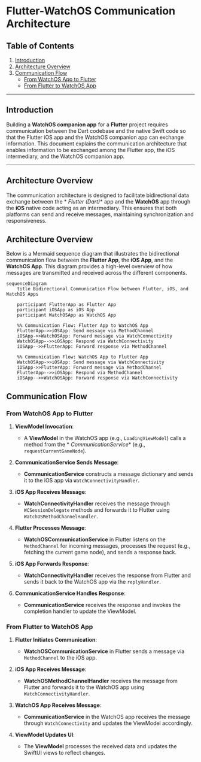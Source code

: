# Flutter-WatchOS Communication Architecture

## Table of Contents

1. [Introduction](#introduction)
2. [Architecture Overview](#architecture-overview)
3. [Communication Flow](#communication-flow)
    - [From WatchOS App to Flutter](#from-watchos-app-to-flutter)
    - [From Flutter to WatchOS App](#from-flutter-to-watchos-app)

---

## Introduction

Building a **WatchOS companion app** for a **Flutter** project requires communication between the
Dart codebase and the native Swift code so that the Flutter iOS app and the WatchOS companion app
can exchange information. This document explains the communication architecture that enables
information to be exchanged among the Flutter app, the iOS intermediary, and the WatchOS companion
app.

---

## Architecture Overview

The communication architecture is designed to facilitate bidirectional data exchange between the *
*Flutter (Dart)** app and the **WatchOS** app through the **iOS** native code acting as an
intermediary. This ensures that both platforms can send and receive messages, maintaining
synchronization and responsiveness.

## Architecture Overview

Below is a Mermaid sequence diagram that illustrates the bidirectional communication flow between
the **Flutter App**, the **iOS App**, and the **WatchOS App**. This diagram provides a high-level
overview of how messages are transmitted and received across the different components.

```mermaid
sequenceDiagram
    title Bidirectional Communication Flow between Flutter, iOS, and WatchOS Apps

    participant FlutterApp as Flutter App
    participant iOSApp as iOS App
    participant WatchOSApp as WatchOS App

    %% Communication Flow: Flutter App to WatchOS App
    FlutterApp->>iOSApp: Send message via MethodChannel
    iOSApp->>WatchOSApp: Forward message via WatchConnectivity
    WatchOSApp-->>iOSApp: Respond via WatchConnectivity
    iOSApp-->>FlutterApp: Forward response via MethodChannel

    %% Communication Flow: WatchOS App to Flutter App
    WatchOSApp->>iOSApp: Send message via WatchConnectivity
    iOSApp->>FlutterApp: Forward message via MethodChannel
    FlutterApp-->>iOSApp: Respond via MethodChannel
    iOSApp-->>WatchOSApp: Forward response via WatchConnectivity
```

## Communication Flow

### From WatchOS App to Flutter

1. **ViewModel Invocation**:
    - A **ViewModel** in the WatchOS app (e.g., `LoadingViewModel`) calls a method from the *
      *CommunicationService** (e.g., `requestCurrentGameNode`).

2. **CommunicationService Sends Message**:
    - **CommunicationService** constructs a message dictionary and sends it to the iOS app via
      `WatchConnectivityHandler`.

3. **iOS App Receives Message**:
    - **WatchConnectivityHandler** receives the message through `WCSessionDelegate` methods and
      forwards it to Flutter using `WatchOSMethodChannelHandler`.

4. **Flutter Processes Message**:
    - **WatchOSCommunicationService** in Flutter listens on the `MethodChannel` for incoming
      messages, processes the request (e.g., fetching the current game node), and sends a response
      back.

5. **iOS App Forwards Response**:
    - **WatchConnectivityHandler** receives the response from Flutter and sends it back to the
      WatchOS app via the `replyHandler`.

6. **CommunicationService Handles Response**:
    - **CommunicationService** receives the response and invokes the completion handler to update
      the ViewModel.

### From Flutter to WatchOS App

1. **Flutter Initiates Communication**:
    - **WatchOSCommunicationService** in Flutter sends a message via `MethodChannel` to the iOS app.

2. **iOS App Receives Message**:
    - **WatchOSMethodChannelHandler** receives the message from Flutter and forwards it to the
      WatchOS app using `WatchConnectivityHandler`.

3. **WatchOS App Receives Message**:
    - **CommunicationService** in the WatchOS app receives the message through `WatchConnectivity`
      and updates the ViewModel accordingly.

4. **ViewModel Updates UI**:
    - The **ViewModel** processes the received data and updates the SwiftUI views to reflect
      changes.